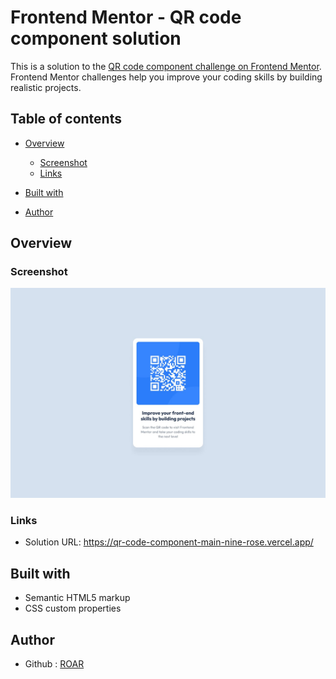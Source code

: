 # Frontend Mentor - QR code component solution

This is a solution to the [QR code component challenge on Frontend Mentor](https://www.frontendmentor.io/challenges/qr-code-component-iux_sIO_H). Frontend Mentor challenges help you improve your coding skills by building realistic projects. 

## Table of contents

- [Overview](#overview)
  - [Screenshot](#screenshot)
  - [Links](#links)
- [Built with](#built-with)

- [Author](#author)



## Overview

### Screenshot
![](./screenshot.jpg)

### Links
- Solution URL: https://qr-code-component-main-nine-rose.vercel.app/

## Built with
- Semantic HTML5 markup
- CSS custom properties


## Author
- Github : [ROAR](https://github.com/R04R1NG)